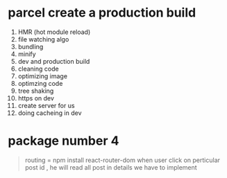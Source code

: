 # parcel create a production build
1. HMR (hot module reload)
2. file watching algo
3. bundling
4. minify
5. dev and production build
6. cleaning code
7. optimizing image
8. optimzing code
9. tree shaking
10. https on dev
11. create server for us
12. doing cacheing in dev 

# package number 4
> routing = npm install react-router-dom
> when user click on perticular post id , he will read all post in details
> we have to implement 